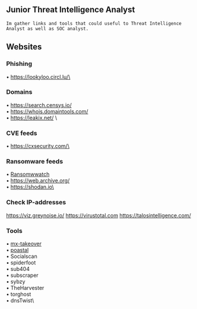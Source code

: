 ## Junior Threat Intelligence Analyst
``Im gather links and tools that could useful to Threat Intelligence Analyst as well as SOC analyst.``

## Websites

### Phishing
• https://lookyloo.circl.lu/\

### Domains
• https://search.censys.io/ \
• https://whois.domaintools.com/ \
• https://leakix.net/ \

### CVE feeds
• https://cxsecurity.com/\

### Ransomware feeds

• [Ransomwwatch](https://ransomwatch.telemetry.ltd/#/)\
• https://web.archive.org/ \
• https://shodan.io\

### Check IP-addresses
https://viz.greynoise.io/
https://virustotal.com
https://talosintelligence.com/

### Tools
• [mx-takeover](https://github.com/musana/mx-takeover)\
• [poastal](https://github.com/jakecreps/poastal)\
• Socialscan\
• spiderfoot\
• sub404\
• subscraper\
• sybzy\
• TheHarvester\
• torghost\
• dnsTwist\

<!--
**en0ds/en0ds** is a ✨ _special_ ✨ repository because its `README.md` (this file) appears on your GitHub profile.

Here are some ideas to get you started:

- 🔭 I’m currently working on ...
- 🌱 I’m currently learning ...
- 👯 I’m looking to collaborate on ...
- 🤔 I’m looking for help with ...
- 💬 Ask me about ...
- 📫 How to reach me: ...
- 😄 Pronouns: ...
- ⚡ Fun fact: ...
-->
